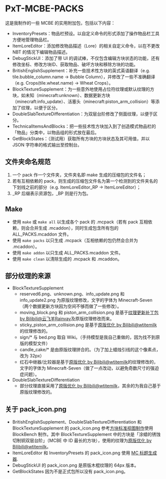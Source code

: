 # PxT-MCBE-PACKS

这是我制作的一些 MCBE 的实用附加包，包括以下内容：

- InventoryPresets：物品栏预设。以自定义命令的形式添加了操作物品栏工具方便地管理物品栏。
- ItemLoreEditor：添加修改物品描述（Lore）的相关自定义命令，以在不更改 NBT 的情况下编辑物品描述。
- DebugStickUI：添加了带 UI 的调试棒，不仅包含编辑方块状态的功能，还有修改坐标、修改方块ID、获取物品、破坏方块和移除方块的功能。
- BritishEnglishSupplement：补充一些技术性方块的英式英语翻译（e.g. tile.bubble\_column.name → Bubble Column），并修改了一些不准确翻译（e.g. Crops(tile.wheat.name) → Wheat Crops）。
- BlockTextureSupplement：为一些意外地使用占位符纹理或默认纹理的方块，如未知（minecraft\:unknown）、数据更新方块（minecraft\:info\_update）、活塞头（minecraft\:piston\_arm\_collision）等添加了纹理，以便于区分。 
- DoubleSlabTextureDifferentiation：为双层台阶修改了侧面纹理，以便于区分。
- TechnicalItemsAndBlocks：把一些技术性方块加入到了创造模式物品栏的「物品」分类中，以物品组的形式放在最后。
- GetBlockStates：（测试用）获取所有方块的方块状态及其可用值，并以 JSON 字符串的格式输出至控制台。

## 文件夹命名规范

1. 一个 pack 作一个文件夹，文件夹名即 make 生成的压缩包的文件名；
2. 若有互相依赖的 pack，则生成的压缩包文件名为第一个检测到的文件夹名的下划线之前的部分（e.g. ItemLoreEditor\_RP → ItemLoreEditor）；
3. \_RP 后缀表示资源包，\_BP 则是行为包。

## Make

- 使用 `make` 或 `make all` 以生成各个 pack 的 .mcpack（若有 pack 互相依赖，则会合并生成 .mcaddon），同时生成包含所有包的 ALL\_PACKS.mcaddon 文件。
- 使用 `make packs` 以只生成 .mcpack（互相依赖的包仍然会合并为 .mcaddon）。
- 使用 `make addon` 以只生成 ALL\_PACKS.mcaddon 文件。
- 使用 `make clean` 以清除生成的 .mcpack 和 .mcaddon。

## 部分纹理的来源

- BlockTextureSupplement
  - reserved6.png、unknown.png、info\_update.png 和 info\_update2.png 为原版纹理修改，文字的字体为 Minecraft-Seven（两个数据更新方块因为空间不够而做了一些修改）。
  - moving\_block.png 和 piston\_arm\_collision.png 是基于[纹理更新补丁包 by Bilibili@云飞羊Rainvay](https://m.bilibili.com/video/BV1RY4y1M7tP)及原版纹理修改而来。
  - sticky\_piston\_arm\_collision.png 是基于[原版优化 by Bilibili@wtitemilk](https://m.bilibili.com/video/BV1EgYQz5E7a)的纹理修改的。
  - sign/\* 与 bed.png 取自 Wiki。（手持模型是我自己重做的，因为找不到原版的模型文件）
  - candle\_cake/\* 是由原版纹理拼合的。（为了加上蜡烛引线的这个像素点，改为 32px）
  - 红石中继器/比较器是基于[原版优化 by Bilibili@wtitemilk](https://m.bilibili.com/video/BV1EgYQz5E7a)的纹理修改的，文字的字体为 Minecraft-Seven（做了一点改动，以避免奇数尺寸的强迫症问题）。
- DoubleSlabTextureDifferentiation
  - 部分纹理直接采用了[原版优化 by Bilibili@wtitemilk](https://m.bilibili.com/video/BV1EgYQz5E7a)，其余的为我自己基于原版纹理修改的。

## 关于 pack\_icon.png

- BritishEnglishSupplement、DoubleSlabTextureDifferentiation 和 BlockTextureSupplement 的 pack\_icon.png 参考[方块标准视图制作](https://zh.minecraft.wiki/w/Help:标准视图#使用Blockbench)使用 BlockBench 制作。其中 BlockTextureSupplement 中的方块是「涂蜡的锈蚀切制铜双层台阶」（MCBE 中 ID 最长的方块），使用的纹理为[原版优化 by Bilibili@wtitemilk](https://m.bilibili.com/video/BV1EgYQz5E7a)。
- ItemLoreEditor 和 InventoryPresets 的 pack\_icon.png 使用 [MC 标题生成器](https://ewanhowell.com/plugins/minecraft-title-generator).
- DebugStickUI 的 pack\_icon.png 是原版木棍纹理的 64px 版本。
- GetBlockStates 因为不是正式包所以没有 pack\_icon.png。
